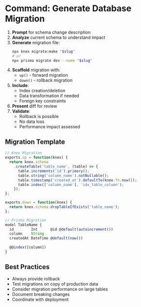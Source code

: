# Command: Generate Database Migration

1. **Prompt** for schema change description
2. **Analyze** current schema to understand impact
3. **Generate** migration file:
   ```bash
   npx knex migrate:make "$slug"
   # or
   npx prisma migrate dev --name "$slug"
   ```
4. **Scaffold** migration with:
   - `up()` - forward migration
   - `down()` - rollback migration
5. **Include**:
   - Index creation/deletion
   - Data transformation if needed
   - Foreign key constraints
6. **Present** diff for review
7. **Validate**:
   - Rollback is possible
   - No data loss
   - Performance impact assessed

## Migration Template

```javascript
// Knex Migration
exports.up = function(knex) {
  return knex.schema
    .createTable('table_name', (table) => {
      table.increments('id').primary();
      table.string('column_name').notNullable();
      table.timestamp('created_at').defaultTo(knex.fn.now());
      table.index(['column_name'], 'idx_table_column');
    });
};

exports.down = function(knex) {
  return knex.schema.dropTableIfExists('table_name');
};
```

```typescript
// Prisma Migration
model TableName {
  id        Int      @id @default(autoincrement())
  column    String
  createdAt DateTime @default(now())
  
  @@index([column])
}
```

## Best Practices
- Always provide rollback
- Test migrations on copy of production data
- Consider migration performance on large tables
- Document breaking changes
- Coordinate with deployment